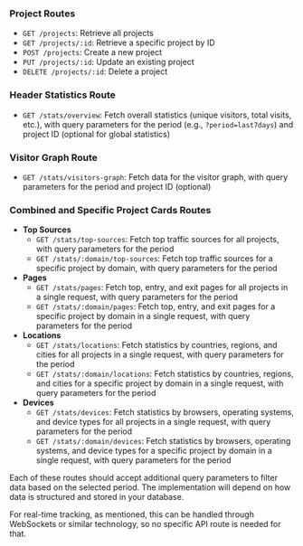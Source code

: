 ### Project Routes
- `GET /projects`: Retrieve all projects
- `GET /projects/:id`: Retrieve a specific project by ID
- `POST /projects`: Create a new project
- `PUT /projects/:id`: Update an existing project
- `DELETE /projects/:id`: Delete a project

### Header Statistics Route
- `GET /stats/overview`: Fetch overall statistics (unique visitors, total visits, etc.), with query parameters for the period (e.g., `?period=last7days`) and project ID (optional for global statistics)

### Visitor Graph Route
- `GET /stats/visitors-graph`: Fetch data for the visitor graph, with query parameters for the period and project ID (optional)

### Combined and Specific Project Cards Routes
- **Top Sources**
  - `GET /stats/top-sources`: Fetch top traffic sources for all projects, with query parameters for the period
  - `GET /stats/:domain/top-sources`: Fetch top traffic sources for a specific project by domain, with query parameters for the period
- **Pages**
  - `GET /stats/pages`: Fetch top, entry, and exit pages for all projects in a single request, with query parameters for the period
  - `GET /stats/:domain/pages`: Fetch top, entry, and exit pages for a specific project by domain in a single request, with query parameters for the period
- **Locations**
  - `GET /stats/locations`: Fetch statistics by countries, regions, and cities for all projects in a single request, with query parameters for the period
  - `GET /stats/:domain/locations`: Fetch statistics by countries, regions, and cities for a specific project by domain in a single request, with query parameters for the period
- **Devices**
  - `GET /stats/devices`: Fetch statistics by browsers, operating systems, and device types for all projects in a single request, with query parameters for the period
  - `GET /stats/:domain/devices`: Fetch statistics by browsers, operating systems, and device types for a specific project by domain in a single request, with query parameters for the period

Each of these routes should accept additional query parameters to filter data based on the selected period. The implementation will depend on how data is structured and stored in your database.

For real-time tracking, as mentioned, this can be handled through WebSockets or similar technology, so no specific API route is needed for that.
